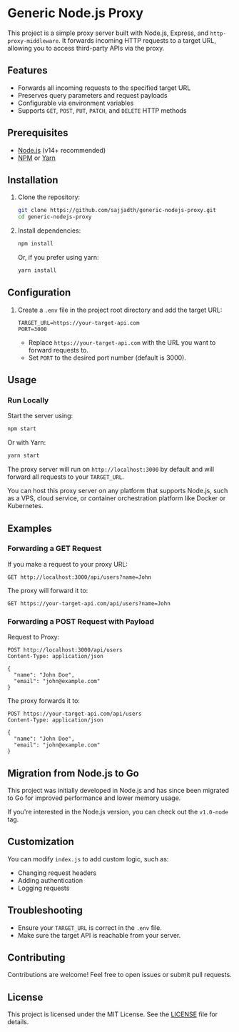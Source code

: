 # Generic Node.js Proxy

This project is a simple proxy server built with Node.js, Express, and `http-proxy-middleware`. It forwards incoming HTTP requests to a target URL, allowing you to access third-party APIs via the proxy.

## Features

- Forwards all incoming requests to the specified target URL
- Preserves query parameters and request payloads
- Configurable via environment variables
- Supports `GET`, `POST`, `PUT`, `PATCH`, and `DELETE` HTTP methods

## Prerequisites

- [Node.js](https://nodejs.org/) (v14+ recommended)
- [NPM](https://www.npmjs.com/) or [Yarn](https://yarnpkg.com/)

## Installation

1. Clone the repository:

   ```bash
   git clone https://github.com/sajjadth/generic-nodejs-proxy.git
   cd generic-nodejs-proxy
   ```

2. Install dependencies:
   ```bash
   npm install
   ```
   Or, if you prefer using yarn:
   ```bash
   yarn install
   ```

## Configuration

1. Create a `.env` file in the project root directory and add the target URL:
   ```
   TARGET_URL=https://your-target-api.com
   PORT=3000
   ```
   - Replace `https://your-target-api.com` with the URL you want to forward requests to.
   - Set `PORT` to the desired port number (default is 3000).

## Usage

### Run Locally

Start the server using:

```bash
npm start
```

Or with Yarn:

```bash
yarn start
```

The proxy server will run on `http://localhost:3000` by default and will forward all requests to your `TARGET_URL`.

You can host this proxy server on any platform that supports Node.js, such as a VPS, cloud service, or container orchestration platform like Docker or Kubernetes.

## Examples

### Forwarding a GET Request

If you make a request to your proxy URL:

```
GET http://localhost:3000/api/users?name=John
```

The proxy will forward it to:

```
GET https://your-target-api.com/api/users?name=John
```

### Forwarding a POST Request with Payload

Request to Proxy:

```
POST http://localhost:3000/api/users
Content-Type: application/json

{
  "name": "John Doe",
  "email": "john@example.com"
}
```

The proxy forwards it to:

```
POST https://your-target-api.com/api/users
Content-Type: application/json

{
  "name": "John Doe",
  "email": "john@example.com"
}
```

## Migration from Node.js to Go

This project was initially developed in Node.js and has since been migrated to Go for improved performance and lower memory usage.

If you're interested in the Node.js version, you can check out the `v1.0-node` tag.

## Customization

You can modify `index.js` to add custom logic, such as:

- Changing request headers
- Adding authentication
- Logging requests

## Troubleshooting

- Ensure your `TARGET_URL` is correct in the `.env` file.
- Make sure the target API is reachable from your server.

## Contributing

Contributions are welcome! Feel free to open issues or submit pull requests.

## License

This project is licensed under the MIT License. See the [LICENSE](LICENSE) file for details.
